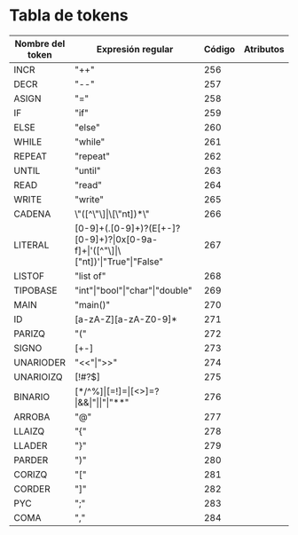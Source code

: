 # Tabla de tokens

| Nombre del token |    Expresión regular     | Código | Atributos |
| ---------------- | ------------------------ | -------| --------- |
| INCR             | \"++\"                   | 256    |           |
| DECR             | \"--\"                   | 257    |           |
| ASIGN            | \"=\"                    | 258    |           |
| IF               | \"if\"                   | 259    |           |
| ELSE             | \"else\"                 | 260    |           |
| WHILE            | \"while\"                | 261    |           |
| REPEAT           | \"repeat\"               | 262    |           |
| UNTIL            | \"until\"                | 263    |           |
| READ             | \"read\"                 | 264    |           |
| WRITE            | \"write\"                | 265    |           |
| CADENA           | \\\"(\[^\\\"\\]\|\\[\\\"nt\])*\\\" | 266 |        |
| LITERAL          | \[0-9\]+(\.\[0-9\]+)?(E\[+-\]?\[0-9\]+)?\|0x\[0-9a-f\]+\|\'(\[^\"\\]\|\\[\"nt\])\'\|\"True\"\|\"False\" | 267 | |
| LISTOF           | \"list of\"              | 268    |           |
| TIPOBASE         | \"int\"\|\"bool\"\|\"char\"\|\"double\" | 269 | |
| MAIN             | \"main()\"               | 270    |           |
| ID               | \[a-zA-Z\]\[a-zA-Z0-9\]* | 271    |           |
| PARIZQ           | \"(\"                    | 272    |           |
| SIGNO            | \[+-\]                   | 273    |           |
| UNARIODER        | \"<<\"\|\">>\"           | 274    |           |
| UNARIOIZQ        | \[!#?$\]                 | 275    |           |
| BINARIO          | \[*/^%\]\|\[=!\]=\|\[<>\]=?\|&&\|\"\|\|\"\|\"**\" | 276 | |
| ARROBA           | \"@\"                    | 277    |           |
| LLAIZQ           | \"{\"                    | 278    |           |
| LLADER           | \"}\"                    | 279    |           |
| PARDER           | \")\"                    | 280    |           |
| CORIZQ           | \"\[\"                   | 281    |           |
| CORDER           | \"\]\"                   | 282    |           |
| PYC              | \";\"                    | 283    |           |
| COMA             | \",\"                    | 284    |           |
